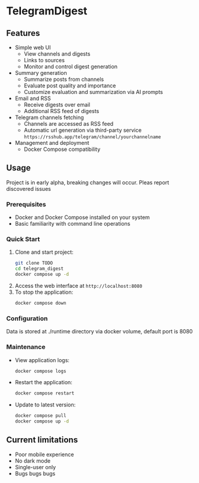# TelegramDigest

## Features

- Simple web UI
  - View channels and digests
  - Links to sources
  - Monitor and control digest generation
- Summary generation
  - Summarize posts from channels
  - Evaluate post quality and importance
  - Customize evaluation and summarization via AI prompts
- Email and RSS
  - Receive digests over email
  - Additional RSS feed of digests
- Telegram channels fetching
  - Channels are accessed as RSS feed
  - Automatic url generation via third-party service `https://rsshub.app/telegram/channel/yourchannelname`
- Management and deployment
  - Docker Compose compatibility

## Usage

Project is in early alpha, breaking changes will occur. Pleas report discovered issues 

### Prerequisites

- Docker and Docker Compose installed on your system
- Basic familiarity with command line operations

### Quick Start

1. Clone and start project:
   ```bash
   git clone TODO
   cd telegram_digest
   docker compose up -d
   ```
2. Access the web interface at `http://localhost:8080`
3. To stop the application:
   ```bash
   docker compose down
   ```

### Configuration

Data is stored at ./runtime directory via docker volume, default port is 8080

### Maintenance

- View application logs:
  ```bash
  docker compose logs
  ```
- Restart the application:
  ```bash
  docker compose restart
  ```
- Update to latest version:
  ```bash
  docker compose pull
  docker compose up -d
  ```

## Current limitations

- Poor mobile experience
- No dark mode
- Single-user only
- Bugs bugs bugs